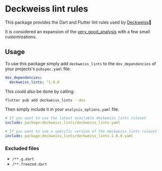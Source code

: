 # Deckweiss lint rules

This package provides the Dart and Flutter lint rules used by [Deckweiss]🧡

It is considered an expansion of the [very_good_analysis] with a few small customizations.
## Usage

To use this package simply add `deckweiss_lints` to the `dev_dependencies` of your projects's `pubspec.yaml` file:

```yaml
dev_dependencies:
  deckweiss_lints: ^1.0.0
```

This could also be done by calling:

```sh
flutter pub add deckweiss_lints --dev
```

Then simply include it in your `analysis_options.yaml` file. 

```yaml
# If you want to use the latest available deckweiss_lints ruleset
include: package:deckweiss_lints/deckweiss_lints.yaml

# If you want to use a specific version of the deckweiss_lints ruleset
include: package:deckweiss_lints/deckweiss_lints.1.0.0.yaml
```

### Excluded files
- `/**.g.dart`
- `/**.freezed.dart`

[Deckweiss]: https://deckweiss.at
[very_good_analysis]: https://pub.dev/packages/very_good_analysis